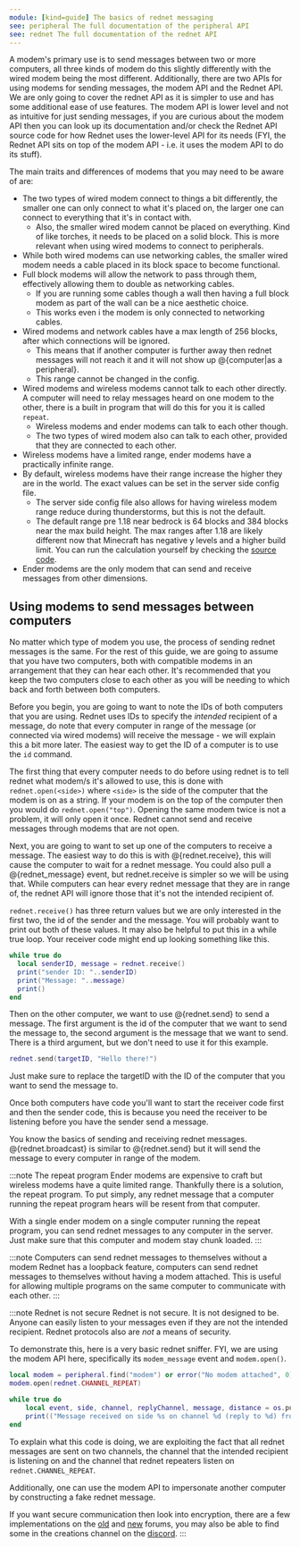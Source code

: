 ```yaml
---
module: [kind=guide] The basics of rednet messaging
see: peripheral The full documentation of the peripheral API
see: rednet The full documentation of the rednet API
---
```


A modem's primary use is to send messages between two or more computers, all three kinds of modem do this slightly differently with the wired modem being the most different. Additionally, there are two APIs for using modems for sending messages, the modem API and the Rednet API. We are only going to cover the rednet API as it is simpler to use and has some additional ease of use features. The modem API is lower level and not as intuitive for just sending messages, if you are curious about the modem API then you can look up its documentation and/or check the Rednet API source code for how Rednet uses the lower-level API for its needs (FYI, the Rednet API sits on top of the modem API - i.e. it uses the modem API to do its stuff).

The main traits and differences of modems that you may need to be aware of are:
* The two types of wired modem connect to things a bit differently, the smaller one can only connect to what it's placed on, the larger one can connect to everything that it's in contact with.
  * Also, the smaller wired modem cannot be placed on everything. Kind of like torches, it needs to be placed on a solid block. This is more relevant when using wired modems to connect to peripherals.
* While both wired modems can use networking cables, the smaller wired modem needs a cable placed in its block space to become functional.
* Full block modems will allow the network to pass through them, effectively allowing them to double as networking cables.
  * If you are running some cables though a wall then having a full block modem as part of the wall can be a nice aesthetic choice.
  * This works even i the modem is only connected to networking cables.
* Wired modems and network cables have a max length of 256 blocks, after which connections will be ignored.
  * This means that if another computer is further away then rednet messages will not reach it and it will not show up @{computer|as a peripheral}.
  * This range cannot be changed in the config.
* Wired modems and wireless modems cannot talk to each other directly. A computer will need to relay messages heard on one modem to the other, there is a built in program that will do this for you it is called `repeat`.
  * Wireless modems and ender modems can talk to each other though.
  * The two types of wired modem also can talk to each other, provided that they are connected to each other.
* Wireless modems have a limited range, ender modems have a practically infinite range.
* By default, wireless modems have their range increase the higher they are in the world. The exact values can be set in the server side config file.
  * The server side config file also allows for having wireless modem range reduce during thunderstorms, but this is not the default.
  * The default range pre 1.18 near bedrock is 64 blocks and 384 blocks near the max build height. The max ranges after 1.18 are likely different now that Minecraft has negative y levels and a higher build limit. You can run the calculation yourself by checking the [source code].
* Ender modems are the only modem that can send and receive messages from other dimensions.

<!--TODO: rewrite-->
## Using modems to send messages between computers
No matter which type of modem you use, the process of sending rednet messages is the same. For the rest of this guide, we are going to assume that you have two computers, both with compatible modems in an arrangement that they can hear each other. It's recommended that you keep the two computers close to each other as you will be needing to which back and forth between both computers.

Before you begin, you are going to want to note the IDs of both computers that you are using. Rednet uses IDs to specify the *intended* recipient of a message, do note that every computer in range of the message (or connected via wired modems) will receive the message - we will explain this a bit more later. The easiest way to get the ID of a computer is to use the `id` command.

The first thing that every computer needs to do before using rednet is to tell rednet what modem/s it's allowed to use, this is done with `rednet.open(<side>)` where `<side>` is the side of the computer that the modem is on as a string. If your modem is on the top of the computer then you would do `rednet.open("top")`. Opening the same modem twice is not a problem, it will only open it once. Rednet cannot send and receive messages through modems that are not open.

Next, you are going to want to set up one of the computers to receive a message. The easiest way to do this is with @{rednet.receive}, this will cause the computer to wait for a rednet message. You could also pull a @{rednet_message} event, but rednet.receive is simpler so we will be using that. While computers can hear every rednet message that they are in range of, the rednet API will ignore those that it's not the intended recipient of.

`rednet.receive()` has three return values but we are only interested in the first two, the id of the sender and the message. You will probably want to print out both of these values. It may also be helpful to put this in a while true loop. Your receiver code might end up looking something like this.

```lua
while true do
  local senderID, message = rednet.receive()
  print("sender ID: "..senderID)
  print("Message: "..message)
  print()
end
```

Then on the other computer, we want to use @{rednet.send} to send a message. The first argument is the id of the computer that we want to send the message to, the second argument is the message that we want to send. There is a third argument, but we don't need to use it for this example.

```lua
rednet.send(targetID, "Hello there!")
```

Just make sure to replace the targetID with the ID of the computer that you want to send the message to.

Once both computers have code you'll want to start the receiver code first and then the sender code, this is because you need the receiver to be listening before you have the sender send a message.

You know the basics of sending and receiving rednet messages. @{rednet.broadcast} is similar to @{rednet.send} but it will send the message to every computer in range of the modem.

:::note The repeat program
Ender modems are expensive to craft but wireless modems have a quite limited range. Thankfully there is a solution, the repeat program. To put simply, any rednet message that a computer running the repeat program hears will be resent from that computer.

With a single ender modem on a single computer running the repeat program, you can send rednet messages to any computer in the server. Just make sure that this computer and modem stay chunk loaded.
:::

:::note Computers can send rednet messages to themselves without a modem
Rednet has a loopback feature, computers can send rednet messages to themselves without having a modem attached. This is useful for allowing multiple programs on the same computer to communicate with each other.
:::

:::note Rednet is not secure
Rednet is not secure. It is not designed to be. Anyone can easily listen to your messages even if they are not the intended recipient. Rednet protocols also are *not* a means of security.

To demonstrate this, here is a very basic rednet sniffer. FYI, we are using the modem API here, specifically its `modem_message` event and `modem.open()`.
```lua
local modem = peripheral.find("modem") or error("No modem attached", 0)
modem.open(rednet.CHANNEL_REPEAT)

while true do
    local event, side, channel, replyChannel, message, distance = os.pullEvent("modem_message");
    print(("Message received on side %s on channel %d (reply to %d) from %f blocks away with message %s"):format(side, channel, replyChannel, distance, tostring(message)))
end
```
To explain what this code is doing, we are exploiting the fact that all rednet messages are sent on two channels, the channel that the intended recipient is listening on and the channel that rednet repeaters listen on `rednet.CHANNEL_REPEAT`.

Additionally, one can use the modem API to impersonate another computer by constructing a fake rednet message.

If you want secure communication then look into encryption, there are a few implementations on the [old] and [new] forums, you may also be able to find some in the creations channel on the [discord].
:::

[old]: https://www.computercraft.info/forums2/ "The original computercraft forums"

[new]: https://forums.computercraft.cc/index.php "The CC:T forums"

[discord]: https://discord.computercraft.cc/ "The Minecraft Computer Mods Discord"

[source code]: https://github.com/cc-tweaked/CC-Tweaked/blob/9d50d6414ce84ed2b442c933ca2fb60c97849c6b/src/main/java/dan200/computercraft/shared/peripheral/modem/wireless/WirelessModemPeripheral.java#L40-L57 "Wireless modem range calculation"
